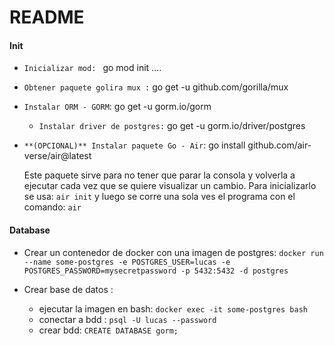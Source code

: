# README

#### Init

- `Inicializar mod: ` go mod init ....
- `Obtener paquete golira mux :` go get -u github.com/gorilla/mux
- `Instalar ORM - GORM`: go get -u gorm.io/gorm
    - `Instalar driver de postgres:` go get -u gorm.io/driver/postgres

- `**(OPCIONAL)** Instalar paquete Go - Air`:  go install github.com/air-verse/air@latest 

    Este paquete sirve para no tener que parar la consola y volverla a ejecutar cada vez que se quiere visualizar un cambio. Para inicializarlo se usa: `air init` y luego se corre una sola ves el programa con el comando: `air`


#### Database

- Crear un contenedor de docker con una imagen de postgres: `docker run --name some-postgres -e POSTGRES_USER=lucas -e POSTGRES_PASSWORD=mysecretpassword -p 5432:5432 -d postgres`

- Crear base de datos : 
    - ejecutar la imagen en bash: `docker exec -it some-postgres bash`
    - conectar a bdd : `psql -U lucas --password`
    - crear bdd: `CREATE DATABASE gorm;`